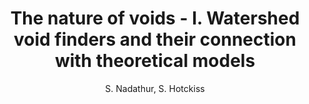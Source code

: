 ---
number: "17"
title: "The nature of voids - I. Watershed void finders and their connection with theoretical models"
arxiv_link: "https://arxiv.org/abs/1504.06510"
arxiv_id: "1504.06510"
author: "S. Nadathur, S. Hotckiss"
reviewed: True
journal: "MNRAS, 454, 2228 (2015)"
---